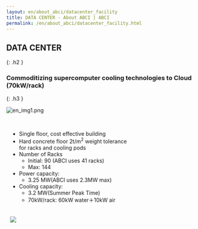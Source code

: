 ```yaml
---
layout: en/about_abci/datacenter_facility
title: DATA CENTER - About ABCI | ABCI
permalink: /en/about_abci/datacenter_facility.html
---
```



## DATA CENTER
{: .h2 }


### Commoditizing supercomputer cooling technologies to Cloud (70kW/rack)
{: .h3 }

![en_img1.png](../../img/about_abci/data/en_img1.png)
<br /><br />
<div class="column" style=" max-width:330px; margin:0 10px; margin-bottom:20px">
<ul class="square_ul">
<li class="square">Single floor, cost effective building</li>
<li class="square">Hard concrete floor 2t/m<sup>2</sup> weight tolerance for racks and cooling pods</li>
<li class="square">Number of Racks
<ul class="dot_ul">
<li class="dot">Initial: 90 (ABCI uses 41 racks)</li>
<li class="dot">Max: 144</li>
</ul>
</li>
<li class="square">Power capacity:
<ul class="dot_ul">
<li class="dot">3.25 MW(ABCI uses 2.3MW max)</li>
</ul>
</li>
<li class="square">Cooling capacity:
<ul class="dot_ul">
<li class="dot">3.2 MW(Summer Peak Time)</li>
<li class="dot">70kW/rack: 60kW water＋10kW air</li>
</ul>
</li>
</ul>   
</div>

<img src="../../img/about_abci/data/img2.png" style="padding:0 10px" />


